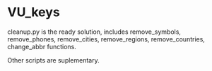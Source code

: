 # VU_keys

cleanup.py is the ready solution, includes remove_symbols, remove_phones, remove_cities, remove_regions, remove_countries, change_abbr functions. 

Other scripts are suplementary.
